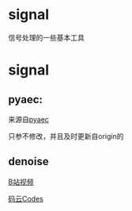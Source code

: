 # signal
信号处理的一些基本工具
# signal



## pyaec: 
来源自[pyaec](https://github.com/PandoraLS/pyaec)

只参不修改，并且及时更新自origin的

## denoise

[B站视频](https://space.bilibili.com/330866298/channel/collectiondetail?sid=651756)

[码云Codes](https://gitee.com/yuhong-ldu/speech-processing/tree/master/Speech%20Enhancement)